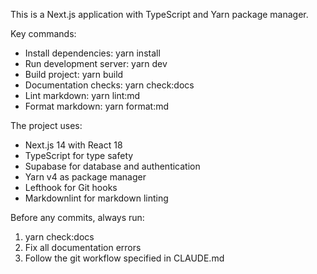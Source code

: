 This is a Next.js application with TypeScript and Yarn package manager.

Key commands:
- Install dependencies: yarn install
- Run development server: yarn dev
- Build project: yarn build
- Documentation checks: yarn check:docs
- Lint markdown: yarn lint:md
- Format markdown: yarn format:md

The project uses:
- Next.js 14 with React 18
- TypeScript for type safety
- Supabase for database and authentication
- Yarn v4 as package manager
- Lefthook for Git hooks
- Markdownlint for markdown linting

Before any commits, always run:
1. yarn check:docs
2. Fix all documentation errors
3. Follow the git workflow specified in CLAUDE.md
